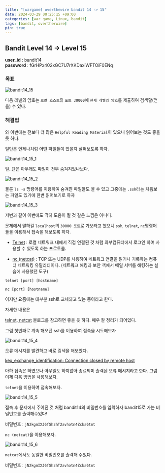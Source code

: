 ```yaml
---
title: "[wargame] overthewire bandit 14 -> 15"
date: 2024-03-29 00:25:15 +09:00
categories: [war game, Linux, bandit]
tags: [bandit, overtherwire]
pin: true
---
```


## Bandit Level 14 -> Level 15

**user_id** : bandit14<br/>
**password** : fGrHPx402xGC7U7rXKDaxiWFTOiF0ENq

### 목표

![bandit14_15](https://github.com/oil-lamp-cat/oil-lamp-cat.github.io/assets/103806022/4a22d422-d5c6-40e2-987a-764ba939b960)

다음 레벨의 암호는 `로컬 호스트`의 `포트 30000`에 `현재 레벨의 암호`를 제출하여 검색할(얻을) 수 있다.

### 해결법

와 이번에는 전보다 더 많은 `Helpful Reading Material`이 있으니 읽어보는 것도 좋을 듯 하다.

일단은 언제나처럼 어떤 파일들이 있을지 살펴보도록 하자.

![bandit14_15_1](https://github.com/oil-lamp-cat/oil-lamp-cat.github.io/assets/103806022/7dd73462-3d84-4ae2-a4a1-52df74823405)

일..단은 아무래도 파일이 전부 숨겨져있나보다.

![bandit14_15_2](https://github.com/oil-lamp-cat/oil-lamp-cat.github.io/assets/103806022/c72c9254-3391-4f27-9598-a478064c2745)

물론 `ls -a` 명령어를 이용하여 숨겨진 파일들도 볼 수 있고 그중에는 `.ssh`라는 처음보는 파일도 있기에 한번 읽어보기로 하자

![bandit14_15_3](https://github.com/oil-lamp-cat/oil-lamp-cat.github.io/assets/103806022/cdb98a52-e536-41c8-be2c-803d48288be4)

저번과 같이 이번에도 딱히 도움이 될 것 같은 느낌은 아니다.

문제에서 말하길 `localhost`의 `30000 포트`로 가보라고 했으니 `ssh`, `telnet`, `nc`명령어 들을 이용해서 접속을 해보도록 하자.

- [Telnet](https://www.ibm.com/docs/ko/i/7.3?topic=services-telnet) : 로컬 네트워크 내에서 직접 연결된 것 처럼 외부컴퓨터에서 로그인 하여 사용할 수 있도록 하는 프로토콜.

- [nc (netcat)](https://ko.wikipedia.org/wiki/Netcat) : TCP 또는 UDP를 사용하여 네트워크 연결을 읽거나 기록하는 컴퓨터 네트워킹 유틸리티이다. (네트워크 해킹과 보안 책에서 메일 서버를 해킹하는 실습에 사용했던 도구)

```
telnet [port] [hostname]

nc [port] [hostname]
```

이지만 요즘에는 대부분 ssh로 교체되고 있는 중이라고 한다.

자세한 내용은

[telnet, netcat](https://velog.io/@hyungyoo42/telnet-netcat) 블로그를 참고하면 좋을 듯 하다. 매우 잘 정리가 되어있다.

그럼 첫번째로 계속 해오던 ssh를 이용하여 접속을 시도해보자

![bandit14_15_4](https://github.com/oil-lamp-cat/oil-lamp-cat.github.io/assets/103806022/0412265c-01b4-4d87-93a3-075165ed9aea)

오류 메시지를 발견하고 바로 검색을 해보았다. 

[kex_exchange_identification: Connection closed by remote host](https://betweencloud.tistory.com/137)

아하 접속은 하였으나 아무일도 하지않아 종료되며 출력된 오류 메시지라고 한다. 그럼 이제 다음 방법을 사용해보자.

`telnet`을 이용하여 접속해보자.

![bandit14_15_5](https://github.com/oil-lamp-cat/oil-lamp-cat.github.io/assets/103806022/98a69cf2-4bcd-4eec-b4ee-0346838cff5c)

접속 후 문제에서 주어진 것 처럼 bandit14의 비밀번호를 입력하자 bandit15로 가는 비밀번호를 출력해주었다!

비밀번호 : `jN2kgmIXJ6fShzhT2avhotn4Zcka6tnt`

`nc (netcat)`을 이용해보자.

![bandit14_15_6](https://github.com/oil-lamp-cat/oil-lamp-cat.github.io/assets/103806022/a0fe48db-aea9-4944-ae50-5d5c29187cd7)

`netcat`에서도 동일한 비밀번호를 출력해 주었다.

비밀번호 : `jN2kgmIXJ6fShzhT2avhotn4Zcka6tnt`